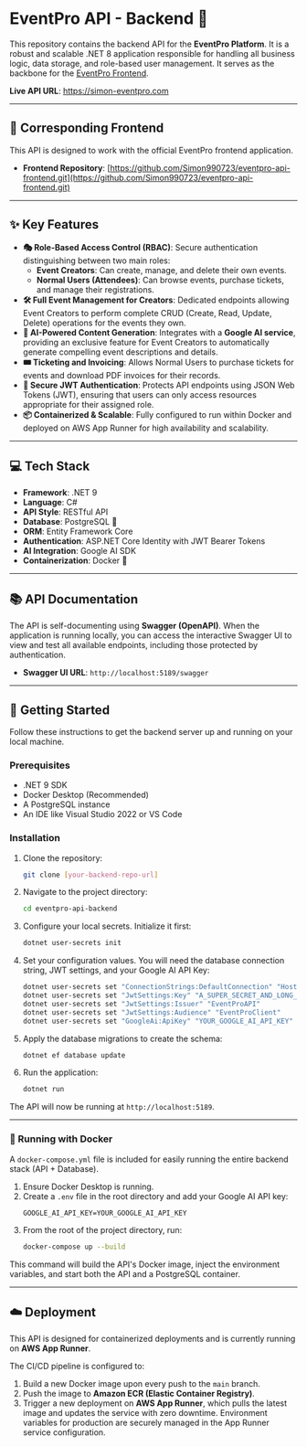 # EventPro API - Backend 🚀

This repository contains the backend API for the **EventPro Platform**. It is a robust and scalable .NET 8 application responsible for handling all business logic, data storage, and role-based user management. It serves as the backbone for the [EventPro Frontend](https://github.com/Simon990723/eventpro-api-frontend.git).

**Live API URL**: https://simon-eventpro.com

---

## 🔗 Corresponding Frontend

This API is designed to work with the official EventPro frontend application.
*   **Frontend Repository**: [https://github.com/Simon990723/eventpro-api-frontend.git](https://github.com/Simon990723/eventpro-api-frontend.git)

---

## ✨ Key Features

- **🎭 Role-Based Access Control (RBAC)**: Secure authentication distinguishing between two main roles:
    - **Event Creators**: Can create, manage, and delete their own events.
    - **Normal Users (Attendees)**: Can browse events, purchase tickets, and manage their registrations.
- **🛠️ Full Event Management for Creators**: Dedicated endpoints allowing Event Creators to perform complete CRUD (Create, Read, Update, Delete) operations for the events they own.
- **🤖 AI-Powered Content Generation**: Integrates with a **Google AI service**, providing an exclusive feature for Event Creators to automatically generate compelling event descriptions and details.
- **🎟️ Ticketing and Invoicing**: Allows Normal Users to purchase tickets for events and download PDF invoices for their records.
- **🔐 Secure JWT Authentication**: Protects API endpoints using JSON Web Tokens (JWT), ensuring that users can only access resources appropriate for their assigned role.
- **📦 Containerized & Scalable**: Fully configured to run within Docker and deployed on AWS App Runner for high availability and scalability.

---

## 💻 Tech Stack

- **Framework**: .NET 9
- **Language**: C#
- **API Style**: RESTful API
- **Database**: PostgreSQL 🐘
- **ORM**: Entity Framework Core
- **Authentication**: ASP.NET Core Identity with JWT Bearer Tokens
- **AI Integration**: Google AI SDK
- **Containerization**: Docker 🐳

---

## 📚 API Documentation

The API is self-documenting using **Swagger (OpenAPI)**. When the application is running locally, you can access the interactive Swagger UI to view and test all available endpoints, including those protected by authentication.

*   **Swagger UI URL**: `http://localhost:5189/swagger`

---

## 🚀 Getting Started

Follow these instructions to get the backend server up and running on your local machine.

### Prerequisites

- .NET 9 SDK
- Docker Desktop (Recommended)
- A PostgreSQL instance
- An IDE like Visual Studio 2022 or VS Code

### Installation

1.  Clone the repository:
    ```sh
    git clone [your-backend-repo-url]
    ```
2.  Navigate to the project directory:
    ```sh
    cd eventpro-api-backend 
    ```
3.  Configure your local secrets. Initialize it first:
    ```sh
    dotnet user-secrets init
    ```
4.  Set your configuration values. You will need the database connection string, JWT settings, and your Google AI API Key:
    ```sh
    dotnet user-secrets set "ConnectionStrings:DefaultConnection" "Host=localhost;Port=5432;Database=eventpro_db;Username=postgres;Password=yourpassword"
    dotnet user-secrets set "JwtSettings:Key" "A_SUPER_SECRET_AND_LONG_KEY_FOR_JWT_SIGNING"
    dotnet user-secrets set "JwtSettings:Issuer" "EventProAPI"
    dotnet user-secrets set "JwtSettings:Audience" "EventProClient"
    dotnet user-secrets set "GoogleAi:ApiKey" "YOUR_GOOGLE_AI_API_KEY"
    ```
5.  Apply the database migrations to create the schema:
    ```sh
    dotnet ef database update
    ```
6.  Run the application:
    ```sh
    dotnet run
    ```
The API will now be running at `http://localhost:5189`.

---

### 🐳 Running with Docker

A `docker-compose.yml` file is included for easily running the entire backend stack (API + Database).

1.  Ensure Docker Desktop is running.
2.  Create a `.env` file in the root directory and add your Google AI API key:
    ```
    GOOGLE_AI_API_KEY=YOUR_GOOGLE_AI_API_KEY
    ```
3.  From the root of the project directory, run:
    ```sh
    docker-compose up --build
    ```
This command will build the API's Docker image, inject the environment variables, and start both the API and a PostgreSQL container.

---

## ☁️ Deployment

This API is designed for containerized deployments and is currently running on **AWS App Runner**.

The CI/CD pipeline is configured to:
1.  Build a new Docker image upon every push to the `main` branch.
2.  Push the image to **Amazon ECR (Elastic Container Registry)**.
3.  Trigger a new deployment on **AWS App Runner**, which pulls the latest image and updates the service with zero downtime. Environment variables for production are securely managed in the App Runner service configuration.
